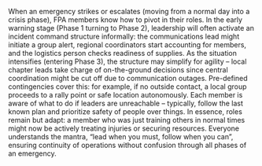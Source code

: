 When an emergency strikes or escalates (moving from a normal day into a crisis phase), FPA members know how to pivot in their roles. In the early warning stage (Phase 1 turning to Phase 2), leadership will often activate an incident command structure informally: the communications lead might initiate a group alert, regional coordinators start accounting for members, and the logistics person checks readiness of supplies. As the situation intensifies (entering Phase 3), the structure may simplify for agility – local chapter leads take charge of on-the-ground decisions since central coordination might be cut off due to communication outages. Pre-defined contingencies cover this: for example, if no outside contact, a local group proceeds to a rally point or safe location autonomously. Each member is aware of what to do if leaders are unreachable – typically, follow the last known plan and prioritize safety of people over things. In essence, roles remain but adapt: a member who was just training others in normal times might now be actively treating injuries or securing resources. Everyone understands the mantra, “lead when you must, follow when you can”, ensuring continuity of operations without confusion through all phases of an emergency.